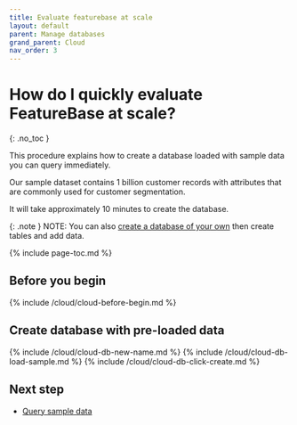 ```yaml
---
title: Evaluate featurebase at scale
layout: default
parent: Manage databases
grand_parent: Cloud
nav_order: 3
---
```


# How do I quickly evaluate FeatureBase at scale?
{: .no_toc }

This procedure explains how to create a database loaded with sample data you can query immediately.

Our sample dataset contains 1 billion customer records with attributes that are commonly used for customer segmentation.

It will take approximately 10 minutes to create the database.

{: .note }
NOTE: You can also [create a database of your own](/docs/cloud/cloud-databases/cloud-db-create) then create tables and add data.

{% include page-toc.md %}

## Before you begin

{% include /cloud/cloud-before-begin.md %}

## Create database with pre-loaded data

{% include /cloud/cloud-db-new-name.md %}
{% include /cloud/cloud-db-load-sample.md %}
{% include /cloud/cloud-db-click-create.md %}

## Next step

* [Query sample data](/docs/cloud/cloud-query/cloud-query-data)
